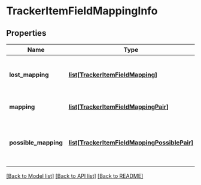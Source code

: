 # TrackerItemFieldMappingInfo

## Properties
Name | Type | Description | Notes
------------ | ------------- | ------------- | -------------
**lost_mapping** | [**list[TrackerItemFieldMapping]**](TrackerItemFieldMapping.md) | No mappable field exists, these fields will be lost | [optional] 
**mapping** | [**list[TrackerItemFieldMappingPair]**](TrackerItemFieldMappingPair.md) | Direct mappable fields | [optional] 
**possible_mapping** | [**list[TrackerItemFieldMappingPossiblePair]**](TrackerItemFieldMappingPossiblePair.md) | Not direct mappable fields, but possible mapping exist | [optional] 

[[Back to Model list]](../README.md#documentation-for-models) [[Back to API list]](../README.md#documentation-for-api-endpoints) [[Back to README]](../README.md)

